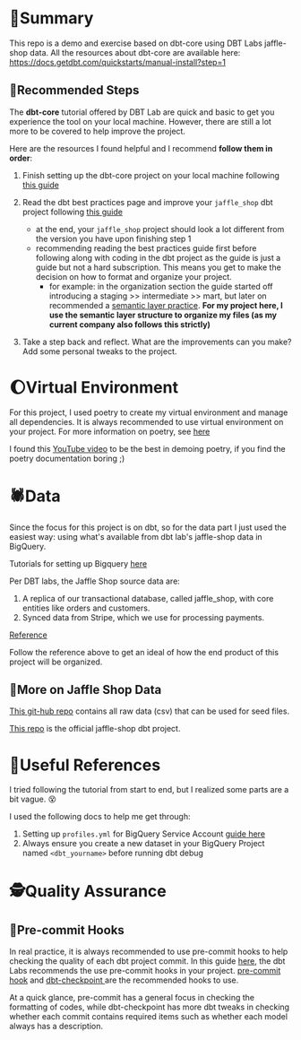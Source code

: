# :robot:Summary
This repo is a demo and exercise based on dbt-core using DBT Labs jaffle-shop data.
All the resources about dbt-core are available here: https://docs.getdbt.com/quickstarts/manual-install?step=1

## :dancer:Recommended Steps

The **dbt-core** tutorial offered by DBT Lab are quick and basic to get you experience the tool on your local machine. However, there are still a lot more to be covered to help improve the project.

Here are the resources I found helpful and I recommend **follow them in order**:

1. Finish setting up the dbt-core project on your local machine following [this guide](https://docs.getdbt.com/quickstarts/manual-install?step=1)
   
2. Read the dbt best practices page and improve your `jaffle_shop` dbt project following [this guide](https://docs.getdbt.com/guides/best-practices)
    - at the end, your `jaffle_shop` project should look a lot different from the version you have upon finishing step 1
    - recommending reading the best practices guide first before following along with coding in the dbt project as the guide is just a guide but not a hard subscription. This means you get to make the decision on how to format and organize your project.
      - for example: in the organization section the guide started off introducing a staging >> intermediate >> mart, but later on recommended a [semantic layer practice](https://docs.getdbt.com/guides/best-practices/how-we-structure/5-semantic-layer-marts). **For my project here, I use the semantic layer structure to organize my files (as my current company also follows this strictly)**
  
3. Take a step back and reflect. What are the improvements can you make? Add some personal tweaks to the project. 

# :moon:Virtual Environment

For this project, I used poetry to create my virtual environment and manage all dependencies.
It is always recommended to use virtual environment on your project.
For more information on poetry, see [here](https://python-poetry.org/docs/basic-usage/)

I found this [YouTube video](https://youtu.be/0f3moPe_bhk?feature=shared) to be the best in demoing poetry, if you find the poetry documentation boring ;) 

# :spider:Data

Since the focus for this project is on dbt, so for the data part I just used the easiest way: using what's available from dbt lab's jaffle-shop data in BigQuery.

Tutorials for setting up Bigquery [here](https://docs.getdbt.com/quickstarts/bigquery?step=2)

Per DBT labs, the Jaffle Shop source data are:

1. A replica of our transactional database, called jaffle_shop, with core entities like orders and customers.
2. Synced data from Stripe, which we use for processing payments.

[Reference](https://docs.getdbt.com/guides/best-practices/how-we-structure/1-guide-overview#guide-structure-overview)

Follow the reference above to get an ideal of how the end product of this project will be organized.

## :apple:More on Jaffle Shop Data

[This git-hub repo](https://github.com/dbt-labs/jaffle-shop-data) contains all raw data (csv) that can be used for seed files.

[This repo](https://github.com/dbt-labs/jaffle_shop-dev/tree/master) is the official jaffle-shop dbt project.

# :book:Useful References

I tried following the tutorial from start to end, but I realized some parts are a bit vague. 😵

I used the following docs to help me get through:

1. Setting up `profiles.yml` for BigQuery Service Account [guide here](https://docs.getdbt.com/docs/core/connect-data-platform/bigquery-setup)
2. Always ensure you create a new dataset in your BigQuery Project named `<dbt_yourname>` before running dbt debug

# 🕵️Quality Assurance

## 🎰Pre-commit Hooks

In real practice, it is always recommended to use pre-commit hooks to help checking the quality of each dbt project commit.
In this guide [here](https://docs.getdbt.com/guides/best-practices/how-we-style/6-how-we-style-conclusion#pre-commit-hooks), the dbt Labs recommends the use pre-commit hooks in your project. [pre-commit hook](https://pre-commit.com/) and [dbt-checkpoint ](https://github.com/dbt-checkpoint/dbt-checkpoint) are the recommended hooks to use.

At a quick glance, pre-commit has a general focus in checking the formatting of codes, while dbt-checkpoint has more dbt tweaks in checking whether each commit contains required items such as whether each model always has a description.
